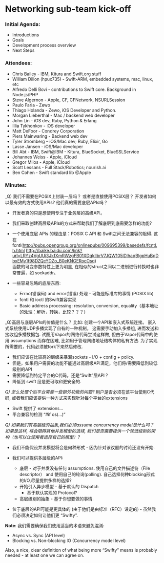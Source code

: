 # Networking sub-team kick-off

### Initial Agenda:
* Introductions
* Goals
* Development process overview
* Next Steps

### Attendees:
* Chris Bailey - IBM, Kitura and Swift.org stuff
* William Dillon (hpux735) - Swift-ARM, embedded systems, mac, linux, etc
* Alfredo Delli Bovi - contributions to Swift core. Background in Node.js/PHP
* Steve Algernon - Apple, CF, CFNetwork, NSURLSession
* Paulo Faria - Zewo
* Thiago Holanda - Zewo, iOS Developer and Python.
* Morgan Lieberthal - Mac / backend web developer
* John Lin - iOS dev, Ruby, Python & Erlang
* Illia Tykhonkov - iOS developer
* Matt DeFoor - Condrey Corporation
* Piers Mainwaring - Backend web dev
* Tyler Stromberg – iOS/Mac dev; Ruby, Elixir, Go
* Lasse Jansen - iOS/Mac developer
* Bill Abt - IBM,  Swift@IBM - Kitura, BlueSocket, BlueSSLService
* Johannes Weiss - Apple, iCloud
* Gregor Milos - Apple, iCloud
* Scott Lessans - Full Stack/Robotics; nourish.ai
* Ben Cohen - Swift standard lib @Apple

### Minutes:

_Q) 我们不需要在POSIX上封装一层吗？ 或者是直接使用POSIX层？ 开发者如何以最有效的方式使用APIs? 他们真的需要底层APIs吗？
* 开发者真的只是想使用专注于业务层的高级API。
* 我们采取创建高层级APIs的方式来帮助我们了解底层到底需要怎样的功能?
* 一个使用底层 APIs 的理由是：POSIX C API 和 Swift之间无法兼容的阻碍. 这在 fcntl(http://pubs.opengroup.org/onlinepubs/009695399/basedefs/fcntl.h.html http://baike.baidu.com/link?url=LRYz4VgUUi3JkfXmRWzgFB01XDqkllbrV7JQW105lDlhaqBlgpHuBqDbxEMy1f98DZQcYDZo_B0eKNGERocOsq)   
  函数的可变参数特性上更为明显, 在相似的struct之间以二进制进行转换时也非常普遍，如 sockaddr。

* 一些容易忽略的底层东西:
  * Errno(错误码) and error(错误) 处理 - 可能是标准库的事情 (POSIX lib)
  * fcntl 和 ioctl 的Swift兼容实现
  * Basic address processing: resolution, conversion, equality（基本地址的处理：解析，转换，比较？？？）


_Q)高层与底层APIs的价值是什么？ 
比如: 创建一个API和嵌入式系统连接。 嵌入式系统使用UDP多播实现了自有的一种机制。 这需要手动加入多播组, 进而发送和接收组多播数据包.
试图用Vapor的网络代码尝试这样做, 但由于Vapor代码中的使用 assumptions 而存在困难, 比如用于管理网络地址结构体的私有方法. 为了实现所需要的，代码必须被fork下来然后修改.


* 我们应该在比较高的层级来暴漏sockets - I/O + config + policy.
* 但是，如果用户需要的功能不能通过高层级API满足，他们将/需要降低到较低级别的API
* 需要降低到特定平台的C代码，还是“Swift”层API？
* 降低到 swift 层是更可取和更安全的.


_Q) 怎么处理个别平台需要一些额外功能的问题?_
用户是否必须在该平台使用C代码, 或者我们应该提供一种方式来实现针对每个平台的extensions
* Swift 提供了 extensions…
* 平台兼容的检测 “#if os(...)”


_Q) 如果我们有高层级的抽象,我们必须assume concurrency model是什么吗？
如果是这样, 将会阻碍其他并发模型的选择, 我们是否需要提供一个较低级别的架构（也可以让使用者选择自己的模型）?_
* 我们不能假设并发模型将会是何种形式 - 因为针对该议题的讨论还没有开始.

* 我们可以提供多层级的API:
  * 底层 - 对于并发没有任何 assumptions. 使用自己的文件描述符（File descriptor） and 使用自己的轮询(polling). 自己选择何种blocking形式的I/O,尽量提供多样的选择?
  * 开始引入异步模型 - 基于默认的 Dispatch
    - 基于默认实现的 Protocol?
  * 高层级别的抽象 - 基于你想要做的事情.

* 位于底层的API可能是更具体的 (由于他们是由标准（RFC）设定的) - 虽然我们必须决定如何让他们更 “Swifty”.


**Note:** 我们需要确保我们使用适当的术语来避免混淆:
* Async vs. Sync (API level)
* Blocking vs. Non-blocking IO (Concurrency model level)

Also, a nice, clear definition of what being more “Swifty” means is probably needed - at least one we can agree on.
